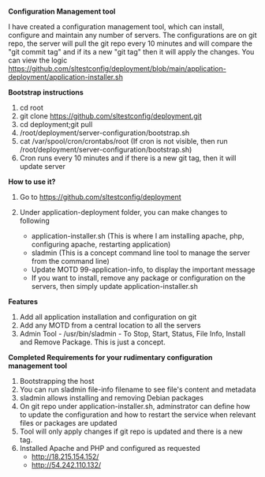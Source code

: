 **Configuration Management tool**

I have created a configuration management tool, which can install, configure and maintain any number of servers. The configurations are on git repo, the server will pull the git repo every 10 minutes and will compare the "git commit tag" and if its a new "git tag" then it will apply the changes. You can view the logic https://github.com/sltestconfig/deployment/blob/main/application-deployment/application-installer.sh

**Bootstrap instructions**

1) cd root
2) git clone https://github.com/sltestconfig/deployment.git
3) cd deployment;git pull
4) /root/deployment/server-configuration/bootstrap.sh
5) cat /var/spool/cron/crontabs/root (If cron is not visible, then run /root/deployment/server-configuration/bootstrap.sh)
6) Cron runs every 10 minutes and if there is a new git tag, then it will update server

**How to use it?**

1) Go to https://github.com/sltestconfig/deployment
2) Under application-deployment folder, you can make changes to following

   - application-installer.sh (This is where I am installing apache, php, configuring apache, restarting application)
   - sladmin (This is a concept command line tool to manage the server from the command line)
   - Update MOTD 99-application-info, to display the important message
   - If you want to install, remove any package or configuration on the servers, then simply update application-installer.sh

**Features**

1) Add all application installation and configuration on git 
2) Add any MOTD from a central location to all the servers
3) Admin Tool - /usr/bin/sladmin - To Stop, Start, Status, File Info, Install and Remove Package. This is just a concept. 


**Completed Requirements for your rudimentary configuration management tool**

1) Bootstrapping the host
2) You can run sladmin file-info filename to see file's content and metadata
3) sladmin allows installing and removing Debian packages
4) On git repo under application-installer.sh, adminstrator can define how to update the configuration and how to restart the service when relevant files or packages are updated
5) Tool will only apply changes if git repo is updated and there is a new tag. 
6) Installed Apache and PHP and configured as requested
   - http://18.215.154.152/
   - http://54.242.110.132/


